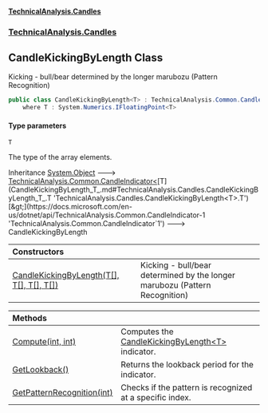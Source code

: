 #### [TechnicalAnalysis.Candles](Atypical.TechnicalAnalysis.Candles.md 'Atypical.TechnicalAnalysis.Candles')
### [TechnicalAnalysis.Candles](Atypical.TechnicalAnalysis.Candles.md#TechnicalAnalysis.Candles 'TechnicalAnalysis.Candles')

## CandleKickingByLength<T> Class

Kicking - bull/bear determined by the longer marubozu (Pattern Recognition)

```csharp
public class CandleKickingByLength<T> : TechnicalAnalysis.Common.CandleIndicator<T>
    where T : System.Numerics.IFloatingPoint<T>
```
#### Type parameters

<a name='TechnicalAnalysis.Candles.CandleKickingByLength_T_.T'></a>

`T`

The type of the array elements.

Inheritance [System.Object](https://docs.microsoft.com/en-us/dotnet/api/System.Object 'System.Object') &#129106; [TechnicalAnalysis.Common.CandleIndicator&lt;](https://docs.microsoft.com/en-us/dotnet/api/TechnicalAnalysis.Common.CandleIndicator-1 'TechnicalAnalysis.Common.CandleIndicator`1')[T](CandleKickingByLength_T_.md#TechnicalAnalysis.Candles.CandleKickingByLength_T_.T 'TechnicalAnalysis.Candles.CandleKickingByLength<T>.T')[&gt;](https://docs.microsoft.com/en-us/dotnet/api/TechnicalAnalysis.Common.CandleIndicator-1 'TechnicalAnalysis.Common.CandleIndicator`1') &#129106; CandleKickingByLength<T>

| Constructors | |
| :--- | :--- |
| [CandleKickingByLength(T[], T[], T[], T[])](CandleKickingByLength_T_.CandleKickingByLength(T[],T[],T[],T[]).md 'TechnicalAnalysis.Candles.CandleKickingByLength<T>.CandleKickingByLength(T[], T[], T[], T[])') | Kicking - bull/bear determined by the longer marubozu (Pattern Recognition) |

| Methods | |
| :--- | :--- |
| [Compute(int, int)](CandleKickingByLength_T_.Compute(int,int).md 'TechnicalAnalysis.Candles.CandleKickingByLength<T>.Compute(int, int)') | Computes the [CandleKickingByLength&lt;T&gt;](CandleKickingByLength_T_.md 'TechnicalAnalysis.Candles.CandleKickingByLength<T>') indicator. |
| [GetLookback()](CandleKickingByLength_T_.GetLookback().md 'TechnicalAnalysis.Candles.CandleKickingByLength<T>.GetLookback()') | Returns the lookback period for the indicator. |
| [GetPatternRecognition(int)](CandleKickingByLength_T_.GetPatternRecognition(int).md 'TechnicalAnalysis.Candles.CandleKickingByLength<T>.GetPatternRecognition(int)') | Checks if the pattern is recognized at a specific index. |

